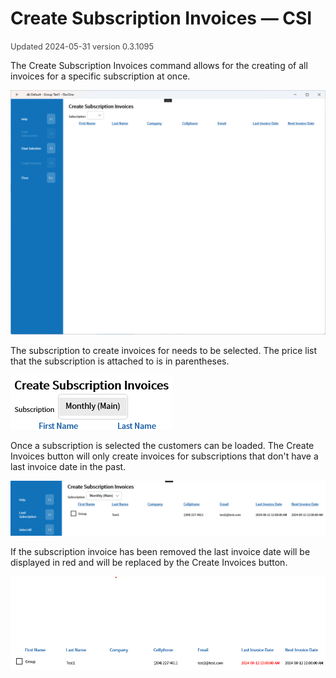 # Create Subscription Invoices — CSI
<span style="font-size:.8rem;opacity:.8">Updated 2024-05-31 version 0.3.1095</span>

The Create Subscription Invoices command allows for the creating of all invoices for a specific subscription at once.

![Create Subscription Invoices](../../.attachments/Documentation/CreateSubscriptionInvoices.png "Create Subscription Invoices")

The subscription to create invoices for needs to be selected. The price list that the subscription is attached to is in parentheses.

![Select Subscription](../../.attachments/Documentation/CreateSubscriptionInvoices-SelectSubscription.png "Select Subscription")

Once a subscription is selected the customers can be loaded. The Create Invoices button will only create invoices for subscriptions that don't have a last invoice date in the past.

![Loaded Customers](../../.attachments/Documentation/CreateSubscriptionInvoices-LoadedCustomers.png "Loaded Customers")

If the subscription invoice has been removed the last invoice date will be displayed in red and will be replaced by the Create Invoices button.

![Removed Invoice](../../.attachments/Documentation/CreateSubscriptionInvoices-RemovedInvoice.png "Removed Invoice")